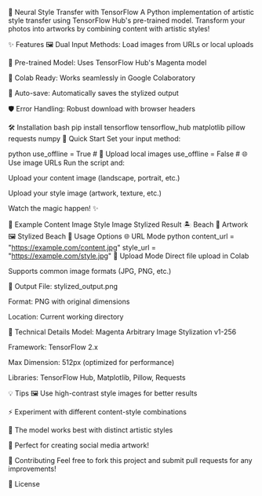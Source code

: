 🎨 Neural Style Transfer with TensorFlow
A Python implementation of artistic style transfer using TensorFlow Hub's pre-trained model. Transform your photos into artworks by combining content with artistic styles!

✨ Features
🖼️ Dual Input Methods: Load images from URLs or local uploads

🚀 Pre-trained Model: Uses TensorFlow Hub's Magenta model

📱 Colab Ready: Works seamlessly in Google Colaboratory

💾 Auto-save: Automatically saves the stylized output

🛡️ Error Handling: Robust download with browser headers

🛠️ Installation
bash
pip install tensorflow tensorflow_hub matplotlib pillow requests numpy
🚀 Quick Start
Set your input method:

python
use_offline = True  # 📁 Upload local images
use_offline = False # 🌐 Use image URLs
Run the script and:

Upload your content image (landscape, portrait, etc.)

Upload your style image (artwork, texture, etc.)

Watch the magic happen! ✨

📸 Example
Content Image	Style Image	Stylized Result
🏝️ Beach	🎨 Artwork	🖼️ Stylized Beach
🎯 Usage Options
🌐 URL Mode
python
content_url = "https://example.com/content.jpg"
style_url = "https://example.com/style.jpg"
📁 Upload Mode
Direct file upload in Colab

Supports common image formats (JPG, PNG, etc.)

📁 Output
File: stylized_output.png

Format: PNG with original dimensions

Location: Current working directory

🔧 Technical Details
Model: Magenta Arbitrary Image Stylization v1-256

Framework: TensorFlow 2.x

Max Dimension: 512px (optimized for performance)

Libraries: TensorFlow Hub, Matplotlib, Pillow, Requests

💡 Tips
🖼️ Use high-contrast style images for better results

⚡ Experiment with different content-style combinations

🎨 The model works best with distinct artistic styles

📱 Perfect for creating social media artwork!

🤝 Contributing
Feel free to fork this project and submit pull requests for any improvements!

📄 License
